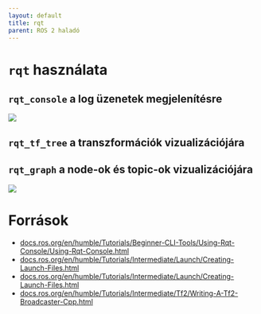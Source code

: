 ```yaml
---
layout: default
title: rqt
parent: ROS 2 haladó 
---
```


 





# `rqt` használata


## `rqt_console` a log üzenetek megjelenítésre

![](https://docs.ros.org/en/humble/_images/warn.png)


## `rqt_tf_tree` a transzformációk vizualizációjára



## `rqt_graph` a node-ok és topic-ok vizualizációjára

![](https://docs.ros.org/en/humble/_images/mimic_graph.png)


# Források

- [docs.ros.org/en/humble/Tutorials/Beginner-CLI-Tools/Using-Rqt-Console/Using-Rqt-Console.html](https://docs.ros.org/en/humble/Tutorials/Beginner-CLI-Tools/Using-Rqt-Console/Using-Rqt-Console.html)
- [docs.ros.org/en/humble/Tutorials/Intermediate/Launch/Creating-Launch-Files.html](http://docs.ros.org/en/humble/Tutorials/Intermediate/Launch/Creating-Launch-Files.html?highlight=rqt_graph#introspect-the-system-with-rqt-graph)
- [docs.ros.org/en/humble/Tutorials/Intermediate/Launch/Creating-Launch-Files.html](https://docs.ros.org/en/humble/Tutorials/Intermediate/Launch/Creating-Launch-Files.html)
- [docs.ros.org/en/humble/Tutorials/Intermediate/Tf2/Writing-A-Tf2-Broadcaster-Cpp.html](https://docs.ros.org/en/humble/Tutorials/Intermediate/Tf2/Writing-A-Tf2-Broadcaster-Cpp.html)
